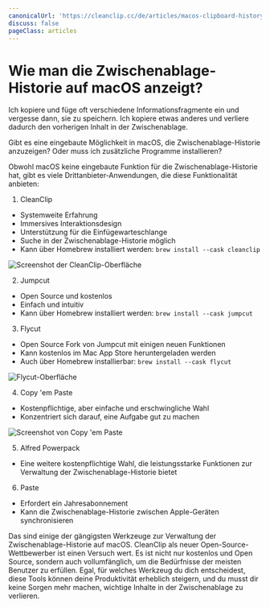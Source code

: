 ```yaml
---
canonicalUrl: 'https://cleanclip.cc/de/articles/macos-clipboard-history-tools'
discuss: false
pageClass: articles
---
```


# Wie man die Zwischenablage-Historie auf macOS anzeigt?

Ich kopiere und füge oft verschiedene Informationsfragmente ein und vergesse dann, sie zu speichern. Ich kopiere etwas anderes und verliere dadurch den vorherigen Inhalt in der Zwischenablage.

Gibt es eine eingebaute Möglichkeit in macOS, die Zwischenablage-Historie anzuzeigen? Oder muss ich zusätzliche Programme installieren?

Obwohl macOS keine eingebaute Funktion für die Zwischenablage-Historie hat, gibt es viele Drittanbieter-Anwendungen, die diese Funktionalität anbieten:

1. CleanClip

- Systemweite Erfahrung
- Immersives Interaktionsdesign
- Unterstützung für die Einfügewarteschlange
- Suche in der Zwischenablage-Historie möglich
- Kann über Homebrew installiert werden: `brew install --cask cleanclip`

![Screenshot der CleanClip-Oberfläche](/images/blogs/quickmenu-shortcuts.png)

2. Jumpcut

- Open Source und kostenlos
- Einfach und intuitiv
- Kann über Homebrew installiert werden: `brew install --cask jumpcut`

3. Flycut 

- Open Source Fork von Jumpcut mit einigen neuen Funktionen
- Kann kostenlos im Mac App Store heruntergeladen werden
- Auch über Homebrew installierbar: `brew install --cask flycut`

![Flycut-Oberfläche](/images/flycut_interface.png)

4. Copy 'em Paste

- Kostenpflichtige, aber einfache und erschwingliche Wahl
- Konzentriert sich darauf, eine Aufgabe gut zu machen

![Screenshot von Copy 'em Paste](/images/clipboard_manager_copy_em.png)

5. Alfred Powerpack

- Eine weitere kostenpflichtige Wahl, die leistungsstarke Funktionen zur Verwaltung der Zwischenablage-Historie bietet

6. Paste

- Erfordert ein Jahresabonnement
- Kann die Zwischenablage-Historie zwischen Apple-Geräten synchronisieren

Das sind einige der gängigsten Werkzeuge zur Verwaltung der Zwischenablage-Historie auf macOS. CleanClip als neuer Open-Source-Wettbewerber ist einen Versuch wert. Es ist nicht nur kostenlos und Open Source, sondern auch vollumfänglich, um die Bedürfnisse der meisten Benutzer zu erfüllen. Egal, für welches Werkzeug du dich entscheidest, diese Tools können deine Produktivität erheblich steigern, und du musst dir keine Sorgen mehr machen, wichtige Inhalte in der Zwischenablage zu verlieren.
